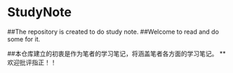 # StudyNote
##The repository is created to do study note.
##Welcome to read and do some for it.

##本仓库建立的初衷是作为笔者的学习笔记，将涵盖笔者各方面的学习笔记。
**欢迎批评指正！！
